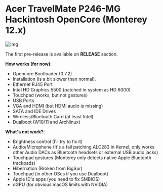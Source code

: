 # Acer TravelMate P246-MG Hackintosh OpenCore (Monterey 12.x)

![img](https://i.imgur.com/JuBncyJ.png)

The first pre-release is available on **RELEASE** section.

**How works (for now)**:
- Opencore Bootloader (0.7.2)
- Installation (is a bit slower than normal).
- Ethernet RJ45 Port
- Intel HD Graphics 5500 (patched in system as HD 6000)
- Touchpad (works, but not gestures)
- USB Ports
- VGA and HDMI (but HDMI audio is missing)
- SATA and IDE Drives
- Wireless/Bluetooth Card (at least Intel)
- Dualboot (W10/11 and Archlinux)

**What's not work?**:
- Brightness control (I'll try to fix it)
- Audio/Microphone (It's a fail patching ALC283 in Kernel, only works other Audio DACs as Bluetooth headsets or external USB audio jacks)
- Touchpad gestures (Monterey only detects native Apple Bluetooth trackpads)
- Hibernation (Broken from BigSur)
- Touchpad (in other OSes if you use Dualboot)
- Apple ID's apps (you need to fix SMBIOS)
- dGPU (for obvious macOS limits with NVIDIA)
 
